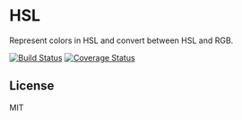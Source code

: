 # HSL

Represent colors in HSL and convert between HSL and RGB.

[![Build Status](https://travis-ci.org/killercup/hsl-rs.svg)](https://travis-ci.org/killercup/hsl-rs) [![Coverage Status](https://coveralls.io/repos/killercup/hsl-rs/badge.svg?branch=master&service=github)](https://coveralls.io/github/killercup/hsl-rs?branch=master)

## License

MIT
